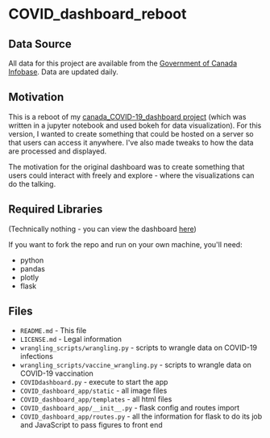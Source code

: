 COVID_dashboard_reboot
======================

Data Source
-----------
All data for this project are available from the [Government of Canada Infobase](https://health-infobase.canada.ca). Data are updated daily.

Motivation
----------
This is a reboot of my [canada_COVID-19_dashboard project](https://github.com/eringill/canada_COVID-19_dashboard) (which was written in a jupyter notebook and used bokeh for data visualization).
For this version, I wanted to create something that could be hosted on a server so that users can access it anywhere.
I've also made tweaks to how the data are processed and displayed.

The motivation for the original dashboard was to create something that users could interact with freely and explore - where the visualizations can do the talking.

Required Libraries
------------------
(Technically nothing - you can view the dashboard [here]())

If you want to fork the repo and run on your own machine, you'll need:
- python
- pandas
- plotly
- flask

Files
-----
- `README.md` - This file
- `LICENSE.md` - Legal information
- `wrangling_scripts/wrangling.py` - scripts to wrangle data on COVID-19 infections
- `wrangling_scripts/vaccine_wrangling.py` - scripts to wrangle data on COVID-19 vaccination
- `COVIDdashboard.py` - execute to start the app
- `COVID_dashboard_app/static` - all image files
- `COVID_dashboard_app/templates` - all html files
- `COVID_dashboard_app/__init__.py` - flask config and routes import
- `COVID_dashboard_app/routes.py` - all the information for flask to do its job and JavaScript to pass figures to front end


